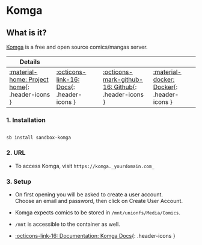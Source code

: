 # Komga

## What is it?

[Komga](https://komga.org/) is a free and open source comics/mangas server.

| Details     |             |             |             |
|-------------|-------------|-------------|-------------|
| [:material-home: Project home](https://komga.org/){: .header-icons } | [:octicons-link-16: Docs](https://komga.org/installation/docker.html){: .header-icons } | [:octicons-mark-github-16: Github](https://github.com/gotson/komga){: .header-icons } | [:material-docker: Docker](https://hub.docker.com/r/gotson/komga){: .header-icons }|

### 1. Installation

``` shell

sb install sandbox-komga

```

### 2. URL

- To access Komga, visit `https://komga._yourdomain.com_`

### 3. Setup

- On first opening you will be asked to create a user account. <br />
  Choose an email and password, then click on Create User Account.

- Komga expects comics to be stored in `/mnt/unionfs/Media/Comics`.

- `/mnt` is accessible to the container as well.

- [:octicons-link-16: Documentation: Komga Docs](https://komga.org/installation/docker.html){: .header-icons }
